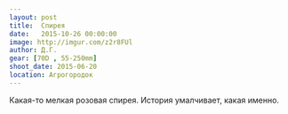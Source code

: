 ```yaml
---
layout: post
title:  Спирея
date:   2015-10-26 00:00:00
image: http://imgur.com/z2r8FUl
author: Д.Г.
gear: [70D , 55-250mm]
shoot_date: 2015-06-20
location: Агрогородок
---
```


Какая-то мелкая розовая спирея. История умалчивает, какая именно.
